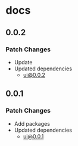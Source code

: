 # docs

## 0.0.2

### Patch Changes

- Update
- Updated dependencies
  - ui@0.0.2

## 0.0.1

### Patch Changes

- Add packages
- Updated dependencies
  - ui@0.0.1
